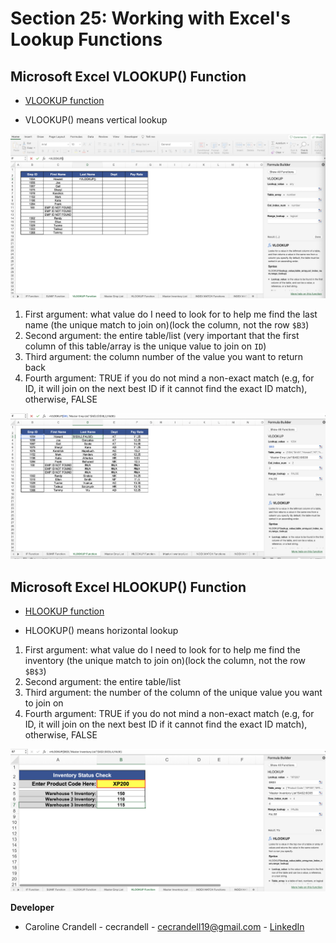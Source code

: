 # Section 25: Working with Excel's Lookup Functions

## Microsoft Excel VLOOKUP() Function

- [VLOOKUP function](https://support.microsoft.com/en-us/office/vlookup-function-0bbc8083-26fe-4963-8ab8-93a18ad188a1)

- VLOOKUP() means vertical lookup

<img src="Images/1.png" width="800" />

1. First argument: what value do I need to look for to help me find the last name (the unique match to join on)(lock the column, not the row `$B3`)
2. Second argument: the entire table/list (very important that the first column of this table/array is the unique value to join on `ID`)
3. Third argument: the column number of the value you want to return back
4. Fourth argument: TRUE if you do not mind a non-exact match (e.g, for ID, it will join on the next best ID if it cannot find the exact ID match), otherwise, FALSE

<img src="Images/2.png" width="800" />

## Microsoft Excel HLOOKUP() Function

- [HLOOKUP function](https://support.microsoft.com/en-au/office/hlookup-function-a3034eec-b719-4ba3-bb65-e1ad662ed95f)

- HLOOKUP() means horizontal lookup

1. First argument: what value do I need to look for to help me find the inventory (the unique match to join on)(lock the column, not the row `$B$3`)
2. Second argument: the entire table/list 
3. Third argument: the number of the column of the unique value you want to join on
4. Fourth argument: TRUE if you do not mind a non-exact match (e.g, for ID, it will join on the next best ID if it cannot find the exact ID match), otherwise, FALSE

<img src="Images/3.png" width="800" />

**Developer**

- Caroline Crandell - cecrandell - cecrandell19@gmail.com - [LinkedIn](https://www.linkedin.com/in/carolinecrandell/)
